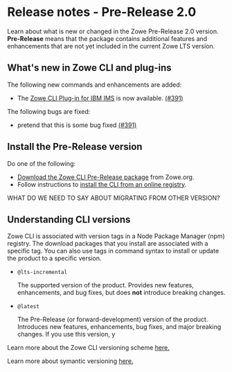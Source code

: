 # Release notes - Pre-Release 2.0 

Learn about what is new or changed in the Zowe Pre-Release 2.0 version. **Pre-Release** means that the package contains additional features and enhancements that are not yet included in the current Zowe LTS version.  

## What's new in Zowe CLI and plug-ins

The following new commands and enhancements are added:

- The [Zowe CLI Plug-in for IBM IMS](../user-guide/cli) is now available. [(#391)](https://github.com/zowe/zowe-cli/pull/391) 

The following bugs are fixed:

- pretend that this is some bug fixed [(#391)](https://github.com/zowe/zowe-cli/pull/391)

<!-- ### What's changed -->
<!-- TODO. Fix the link once the doc is ready -->
<!-- - An update script for Zowe is introduced. Now you can update all Zowe applications with the update script. For more information, see [Zowe Update Script](../user-guide/update-zos.md). -->

## Install the Pre-Release version 

Do one of the following: 
- [Download the Zowe CLI Pre-Release package](https://zowe.org/download/) from Zowe.org.
- Follow instructions to [install the CLI from an online registry](../user-guide/cli-installcli.md).

WHAT DO WE NEED TO SAY ABOUT MIGRATING FROM OTHER VERSION?

## Understanding CLI versions

Zowe CLI is associated with version tags in a Node Package Manager (npm) registry. The download packages that you install are associated with a specific tag. You can also use tags in command syntax to install or update the product to a specific version. 

- `@lts-incremental` 
        
    The supported version of the product. Provides new features, enhancements, and bug fixes, but does **not** introduce breaking changes. 

- `@latest` 
    
    The Pre-Release (or forward-development) version of the product. Introduces new features, enhancements, bug fixes, and major breaking changes. If you use this version, y

Learn more about the Zowe CLI versioning scheme [here.](https://github.com/zowe/zowe-cli/blob/master/docs/MaintainerVersioning.md)

Learn more about symantic versioning [here.](https://semver.org/)
